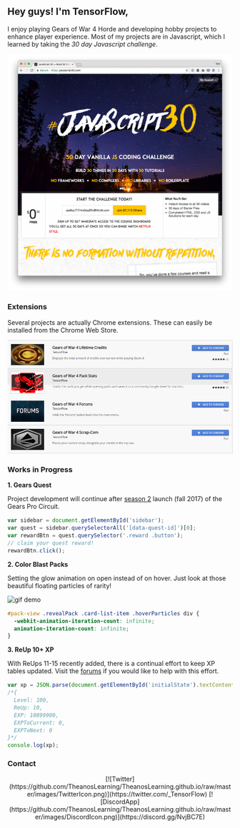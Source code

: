## Hey guys! I'm TensorFlow,

I enjoy playing Gears of War 4 Horde and developing hobby projects to enhance player experience. Most of my projects are in Javascript, which I learned by taking the _30 day Javascript challenge_.

[![Javascript30](https://github.com/TheanosLearning/TheanosLearning.github.io/raw/master/images/Js30Challenge.png)](https://javascript30.com)

### Extensions

Several projects are actually Chrome extensions. These can easily be installed from the Chrome Web Store.

[![Chrome Extensions](https://github.com/TheanosLearning/TheanosLearning.github.io/raw/master/images/ChromeExtensions.png)](https://chrome.google.com/webstore/search/gears%20of%20war%204?utm_source=chrome-ntp-icon&_feature=free&_category=ext/14-fun)

### Works in Progress

**1. Gears Quest**

Project development will continue after [season 2](https://gearsofwar.com/en-us/community/news/announcing-gears-pro-circuit-season-2) launch (fall 2017) of the Gears Pro Circuit.

```javascript
var sidebar = document.getElementById('sidebar');
var quest = sidebar.querySelectorAll('[data-quest-id]')[0];
var rewardBtn = quest.querySelector('.reward .button');
// claim your quest reward!
rewardBtn.click();
```
  
**2. Color Blast Packs**

Setting the glow animation on open instead of on hover. Just look at those beautiful floating particles of rarity!

![gif demo](https://media.giphy.com/media/QLen4sArKARjO/giphy.gif)

```css
#pack-view .revealPack .card-list-item .hoverParticles div {
  -webkit-animation-iteration-count: infinite;
  animation-iteration-count: infinite;
}
```

**3. ReUp 10+ XP**

With ReUps 11-15 recently added, there is a continual effort to keep XP tables updated. Visit the [forums](https://gearsofwar.com/en-us/forums/e9b54fc61eb74ad783d533ca502b0132/threads/re-up-10-i-need-your-help/7dbfff35-ba75-451a-802b-ef1f540018e3/posts) if you would like to help with this effort.

```javascript
var xp = JSON.parse(document.getElementById('initialState').textContent).versus.ExperienceStats.Stats[0];
/*{
  Level: 100,
  ReUp: 10,
  EXP: 10899900,
  EXPToCurrent: 0,
  EXPToNext: 0
}*/
console.log(xp);
```

### Contact

<div align="center">
[![Twitter](https://github.com/TheanosLearning/TheanosLearning.github.io/raw/master/images/TwitterIcon.png)](https://twitter.com/_TensorFlow) [![DiscordApp](https://github.com/TheanosLearning/TheanosLearning.github.io/raw/master/images/DiscordIcon.png)](https://discord.gg/NvjBC7E)
</div>
